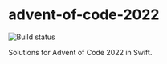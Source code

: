 # advent-of-code-2022

![Build status](https://github.com/pdolega/advent-of-code-2022/actions/workflows/ci.yml/badge.svg)

Solutions for Advent of Code 2022 in Swift. 

